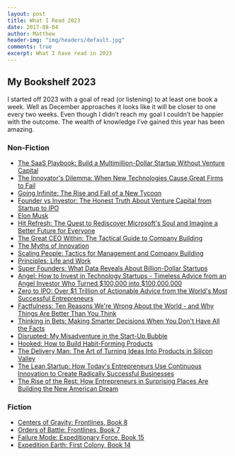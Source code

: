 ```yaml
---
layout: post
title: What I Read 2023
date: 2017-08-04
author: Matthew
header-img: "img/headers/default.jpg"
comments: true
excerpt: What I have read in 2023
---
```


## My Bookshelf 2023

I started off 2023 with a goal of read (or listening) to at least one book a week. Well as December approaches it looks like it will be closer to one every two weeks. Even though I didn’t reach my goal I couldn’t be happier with the outcome. The wealth of knowledge I’ve gained this year has been amazing.

### Non-Fiction

* <a href="https://a.co/d/8P3A8SP">The SaaS Playbook: Build a Multimillion-Dollar Startup Without Venture Capital</a>
* <a href="https://a.co/d/7ISv9O3">The Innovator's Dilemma: When New Technologies Cause Great Firms to Fail</a>
* <a href="https://a.co/d/6IjqJI6">Going Infinite: The Rise and Fall of a New Tycoon</a>
* <a href="https://a.co/d/7u6MlOa">Founder vs Investor: The Honest Truth About Venture Capital from Startup to IPO</a>
* <a href="https://a.co/d/ebY3CI3">Elon Musk</a>
* <a href="https://a.co/d/aKFABuK">Hit Refresh: The Quest to Rediscover Microsoft's Soul and Imagine a Better Future for Everyone</a>
* <a href="https://a.co/d/d56dtHs">The Great CEO Within: The Tactical Guide to Company Building</a>
* <a href="https://a.co/d/hPkq5cN">The Myths of Innovation</a>
* <a href="https://a.co/d/flw2Jn2">Scaling People: Tactics for Management and Company Building</a>
* <a href="https://a.co/d/9Ckfw41">Principles: Life and Work</a>
* <a href="https://a.co/d/efM9DxF">Super Founders: What Data Reveals About Billion-Dollar Startups</a>
* <a href="https://a.co/d/gcuBHaH">Angel: How to Invest in Technology Startups - Timeless Advice from an Angel Investor Who Turned $100,000 into $100,000,000</a>
* <a href="https://a.co/d/2JVRepZ">Zero to IPO: Over $1 Trillion of Actionable Advice from the World's Most Successful Entrepreneurs</a>
* <a href="https://a.co/d/5p5KKu6">Factfulness: Ten Reasons We're Wrong About the World - and Why Things Are Better Than You Think</a>
* <a href="https://a.co/d/fSMB4AW">Thinking in Bets: Making Smarter Decisions When You Don't Have All the Facts</a>
* <a href="https://a.co/d/3sp8fyh">Disrupted: My Misadventure in the Start-Up Bubble</a>
* <a href="https://a.co/d/7aGbNAT">Hooked: How to Build Habit-Forming Products</a>
* <a href="https://a.co/d/dr7hH19">The Delivery Man: The Art of Turning Ideas Into Products in Silicon Valley</a>
* <a href="https://a.co/d/94b2aLM">The Lean Startup: How Today's Entrepreneurs Use Continuous Innovation to Create Radically Successful Businesses</a>
* <a href="https://a.co/d/93y89re">The Rise of the Rest: How Entrepreneurs in Surprising Places Are Building the New American Dream</a>

### Fiction

* <a href="https://a.co/d/3r96Mzt">Centers of Gravity: Frontlines, Book 8</a>
* <a href="https://a.co/d/dyriGL9">Orders of Battle: Frontlines, Book 7</a>
* <a href="https://a.co/d/6rzsncY">Failure Mode: Expeditionary Force, Book 15</a>
* <a href="https://a.co/d/9ny7QcB">Expedition Earth: First Colony, Book 14</a>
